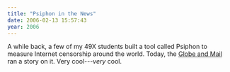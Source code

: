 ```yaml
---
title: "Psiphon in the News"
date: 2006-02-13 15:57:43
year: 2006
---
```

A while back, a few of my 49X students built a tool called Psiphon to measure Internet censorship around the world.  Today, the <a href="http://www.theglobeandmail.com/servlet/story/LAC.20060213.NETCOPS13/TPStory/Front">Globe and Mail</a> ran a story on it.  Very cool---<em>very</em> cool.
